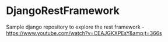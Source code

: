 # DjangoRestFramework
Sample django repository to explore the rest framework - https://www.youtube.com/watch?v=CEAJGKXPEsY&amp;t=366s
